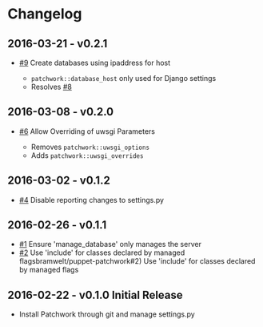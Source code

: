 # Changelog

## 2016-03-21 - v0.2.1

* [#9](https://github.com/bramwelt/puppet-patchwork/pull/9) Create databases using ipaddress for host

  * `patchwork::database_host` only used for Django settings
  * Resolves [#8](https://github.com/bramwelt/puppet-patchwork/pull/8)

## 2016-03-08 - v0.2.0

* [#6](https://github.com/bramwelt/puppet-patchwork/pull/6) Allow Overriding of uwsgi Parameters

  * Removes `patchwork::uwsgi_options`
  * Adds    `patchwork::uwsgi_overrides`

## 2016-03-02 - v0.1.2

* [#4](https://github.com/bramwelt/puppet-patchwork/pull/4) Disable reporting changes to settings.py

## 2016-02-26 - v0.1.1

* [#1](https://github.com/bramwelt/puppet-patchwork/pull/1) Ensure 'manage_database' only manages the server
* [#2](https://github.com/bramwelt/puppet-patchwork/pull/2) Use 'include' for classes declared by managed flagsbramwelt/puppet-patchwork#2) Use 'include' for classes declared by managed flags

## 2016-02-22 - v0.1.0 Initial Release

* Install Patchwork through git and manage settings.py
